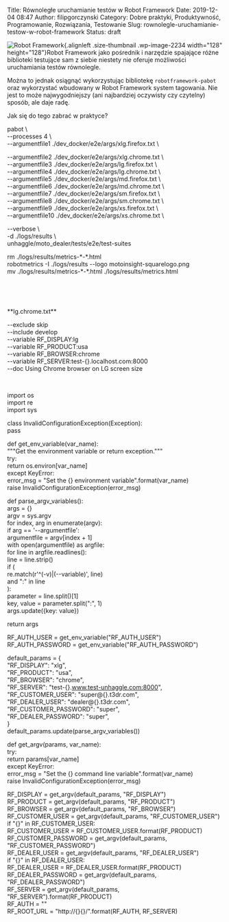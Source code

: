 Title: Równoległe uruchamianie testów w Robot Framework
Date: 2019-12-04 08:47
Author: filipgorczynski
Category: Dobre praktyki, Produktywność, Programowanie, Rozwiązania, Testowanie
Slug: rownolegle-uruchamianie-testow-w-robot-framework
Status: draft

![Robot Framework](https://filipgorczynski.files.wordpress.com/2019/05/robot-framework-logo.png?w=128){.alignleft .size-thumbnail .wp-image-2234 width="128" height="128"}Robot Framework jako pośrednik i narzędzie spajające różne biblioteki testujące sam z siebie niestety nie oferuje możliwości uruchamiania testów równolegle.

Można to jednak osiągnąć wykorzystując bibliotekę `robotframework-pabot` oraz wykorzystać wbudowany w Robot Framework system tagowania. Nie jest to może najwygodniejszy (ani najbardziej oczywisty czy czytelny) sposób, ale daje radę.

Jak się do tego zabrać w praktyce?

pabot \\  
--processes 4 \\  
--argumentfile1 ./dev\_docker/e2e/args/xlg.firefox.txt \  

--argumentfile2 ./dev\_docker/e2e/args/xlg.chrome.txt \\  
--argumentfile3 ./dev\_docker/e2e/args/lg.firefox.txt \\  
--argumentfile4 ./dev\_docker/e2e/args/lg.chrome.txt \\  
--argumentfile5 ./dev\_docker/e2e/args/md.firefox.txt \\  
--argumentfile6 ./dev\_docker/e2e/args/md.chrome.txt \\  
--argumentfile7 ./dev\_docker/e2e/args/sm.firefox.txt \\  
--argumentfile8 ./dev\_docker/e2e/args/sm.chrome.txt \\  
--argumentfile9 ./dev\_docker/e2e/args/xs.firefox.txt \\  
--argumentfile10 ./dev\_docker/e2e/args/xs.chrome.txt \  

--verbose \\  
-d ./logs/results \\  
unhaggle/moto\_dealer/tests/e2e/test-suites

rm ./logs/results/metrics-\*-\*.html  
robotmetrics -I ./logs/results --logo motoinsight-squarelogo.png  
mv ./logs/results/metrics-\*-\*.html ./logs/results/metrics.html

 

 

\*\*lg.chrome.txt\*\*

--exclude skip  
--include develop  
--variable RF\_DISPLAY:lg  
--variable RF\_PRODUCT:usa  
--variable RF\_BROWSER:chrome  
--variable RF\_SERVER:test-{}.localhost.com:8000  
--doc Using Chrome browser on LG screen size

 

import os  
import re  
import sys

class InvalidConfigurationException(Exception):  
pass

def get\_env\_variable(var\_name):  
"""Get the environment variable or return exception."""  
try:  
return os.environ\[var\_name\]  
except KeyError:  
error\_msg = "Set the {} environment variable".format(var\_name)  
raise InvalidConfigurationException(error\_msg)

def parse\_argv\_variables():  
args = {}  
argv = sys.argv  
for index, arg in enumerate(argv):  
if arg == '--argumentfile':  
argumentfile = argv\[index + 1\]  
with open(argumentfile) as argfile:  
for line in argfile.readlines():  
line = line.strip()  
if (  
re.match(r'\^(-v)\|(--variable)', line)  
and ":" in line  
):  
parameter = line.split()\[1\]  
key, value = parameter.split(":", 1)  
args.update({key: value})

return args

RF\_AUTH\_USER = get\_env\_variable("RF\_AUTH\_USER")  
RF\_AUTH\_PASSWORD = get\_env\_variable("RF\_AUTH\_PASSWORD")

default\_params = {  
"RF\_DISPLAY": "xlg",  
"RF\_PRODUCT": "usa",  
"RF\_BROWSER": "chrome",  
"RF\_SERVER": "test-{}.www.test-unhaggle.com:8000",  
"RF\_CUSTOMER\_USER": "super@{}.t3dr.com",  
"RF\_DEALER\_USER": "dealer@{}.t3dr.com",  
"RF\_CUSTOMER\_PASSWORD": "super",  
"RF\_DEALER\_PASSWORD": "super",  
}  
default\_params.update(parse\_argv\_variables())

def get\_argv(params, var\_name):  
try:  
return params\[var\_name\]  
except KeyError:  
error\_msg = "Set the {} command line variable".format(var\_name)  
raise InvalidConfigurationException(error\_msg)

RF\_DISPLAY = get\_argv(default\_params, "RF\_DISPLAY")  
RF\_PRODUCT = get\_argv(default\_params, "RF\_PRODUCT")  
RF\_BROWSER = get\_argv(default\_params, "RF\_BROWSER")  
RF\_CUSTOMER\_USER = get\_argv(default\_params, "RF\_CUSTOMER\_USER")  
if "{}" in RF\_CUSTOMER\_USER:  
RF\_CUSTOMER\_USER = RF\_CUSTOMER\_USER.format(RF\_PRODUCT)  
RF\_CUSTOMER\_PASSWORD = get\_argv(default\_params, "RF\_CUSTOMER\_PASSWORD")  
RF\_DEALER\_USER = get\_argv(default\_params, "RF\_DEALER\_USER")  
if "{}" in RF\_DEALER\_USER:  
RF\_DEALER\_USER = RF\_DEALER\_USER.format(RF\_PRODUCT)  
RF\_DEALER\_PASSWORD = get\_argv(default\_params, "RF\_DEALER\_PASSWORD")  
RF\_SERVER = get\_argv(default\_params, "RF\_SERVER").format(RF\_PRODUCT)  
RF\_AUTH = ""  
RF\_ROOT\_URL = "http://{}{}/".format(RF\_AUTH, RF\_SERVER)
